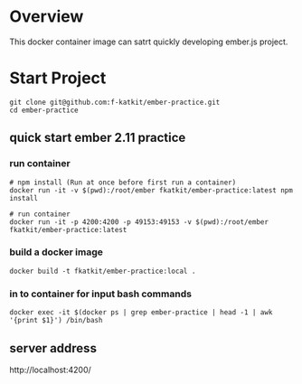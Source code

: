 # Overview
This docker container image can satrt quickly developing ember.js project.

# Start Project
```
git clone git@github.com:f-katkit/ember-practice.git
cd ember-practice
```

## quick start ember 2.11 practice
### run container
```
# npm install (Run at once before first run a container)
docker run -it -v $(pwd):/root/ember fkatkit/ember-practice:latest npm install

# run container
docker run -it -p 4200:4200 -p 49153:49153 -v $(pwd):/root/ember fkatkit/ember-practice:latest
```

### build a docker image
```
docker build -t fkatkit/ember-practice:local .
```

### in to container for input bash commands ###
```
docker exec -it $(docker ps | grep ember-practice | head -1 | awk '{print $1}') /bin/bash
```

## server address
http://localhost:4200/
